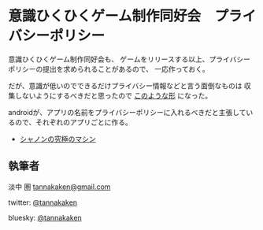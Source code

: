 # 意識ひくひくゲーム制作同好会　プライバシーポリシー

意識ひくひくゲーム制作同好会も、
ゲームをリリースする以上、プライバシーポリシーの提出を求められることがあるので、
一応作っておく。

だが、意識が低いのでできるだけプライバシー情報などと言う面倒なものは
収集しないようにするべきだと思ったので [このような形](https://ishiki-hikuhiku-game.github.io/privacy-policy) になった。

androidが、アプリの名前をプライバシーポリシーに入れるべきだと主張しているので、それぞれのアプリごとに作る。

- [シャノンの究極のマシン](https://ishiki-hikuhiku-game.github.io/privacy-policy/shanons-ultimate-machine/)

## 執筆者

淡中 圏 <tannakaken@gmail.com>

twitter: [@tannakaken](https://twitter.com/tannakaken)

bluesky: [@tannakaken](https://bsky.app/profile/tannakaken.xyz)

